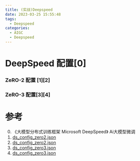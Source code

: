 ```yaml
---
title: (实战)Deepspeed 
date: 2023-03-25 15:55:48
tags:
  - Deepspeed
categories: 
  - AIGC
  - Deepspeed
---
```


<p></p>
<!-- more -->





# DeepSpeed 配置[0]

### ZeRO-2 配置 [1][2]



### ZeRO-3 配置[3][4]

# 参考
0. 《大模型分布式训练框架 Microsoft DeepSpeed》 Ai大模型微调
1. [ds_config_zero2.json](https://github.com/www6v/LLM-quickstart/blob/main/deepspeed/config/ds_config_zero2.json)
2. [ds_config_zero2.json](https://github.com/LlamaFamily/Llama-Chinese/blob/main/train/pretrain/ds_config_zero2.json)
3. [ds_config_zero3.json](https://github.com/www6v/LLM-quickstart/blob/main/deepspeed/config/ds_config_zero3.json)
4. [ds_config_zero3.json](https://github.com/LlamaFamily/Llama-Chinese/blob/main/train/pretrain/ds_config_zero3.json)

